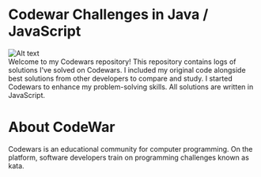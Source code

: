 # Codewar Challenges in Java / JavaScript 
![Alt text](https://www.codewars.com/users/puddingForever/badges/large) <br/>
Welcome to my Codewars repository! This repository contains logs of solutions I've solved on Codewars. 
I included my original code alongside best solutions from other developers to compare and study. I started Codewars to enhance my problem-solving skills. All solutions are written in JavaScript.

# About CodeWar
Codewars is an educational community for computer programming. On the platform, software developers train on programming challenges known as kata.

